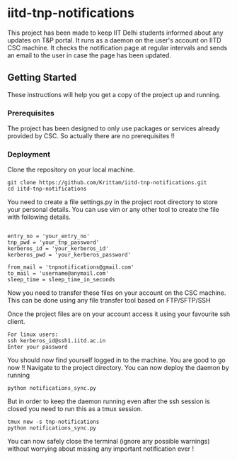 # iitd-tnp-notifications
This project has been made to keep IIT Delhi students informed about any updates on T&amp;P portal. It runs as a daemon on the user's account on IITD CSC machine. It checks the notification page at regular intervals and sends an email to the user in case the page has been updated.

## Getting Started

These instructions will help you get a copy of the project up and running.

### Prerequisites

The project has been designed to only use packages or services already provided by CSC. So actually there are no prerequisites !!

### Deployment


Clone the repository on your local machine.
```
git clone https://github.com/Krittam/iitd-tnp-notifications.git
cd iitd-tnp-notifications
```
You need to create a file settings.py in the project root directory to store your personal details. You can use vim or any other tool to create the file with following details.

```

entry_no = 'your_entry_no'
tnp_pwd = 'your_tnp_password'
kerberos_id = 'your_kerberos_id'
kerberos_pwd = 'your_kerberos_password'

from_mail = 'tnpnotifications@gmail.com'
to_mail = 'username@anymail.com'
sleep_time = sleep_time_in_seconds
```
Now you need to transfer these files on your account on the CSC machine. This can be done using any file transfer tool based on FTP/SFTP/SSH

Once the project files are on your account access it using your favourite ssh client.
```
For linux users:
ssh kerberos_id@ssh1.iitd.ac.in
Enter your password
```
You should now find yourself logged in to the machine. 
You are good to go now !!
Navigate to the project directory.
You can now deploy the daemon by running
```
python notifications_sync.py
```
But in order to keep the daemon running even after the ssh session is closed you need to run this as a tmux session.

```
tmux new -s tnp-notifications
python notifications_sync.py
```
You can now safely close the terminal (ignore any possible warnings) without worrying about missing any important notification ever !
